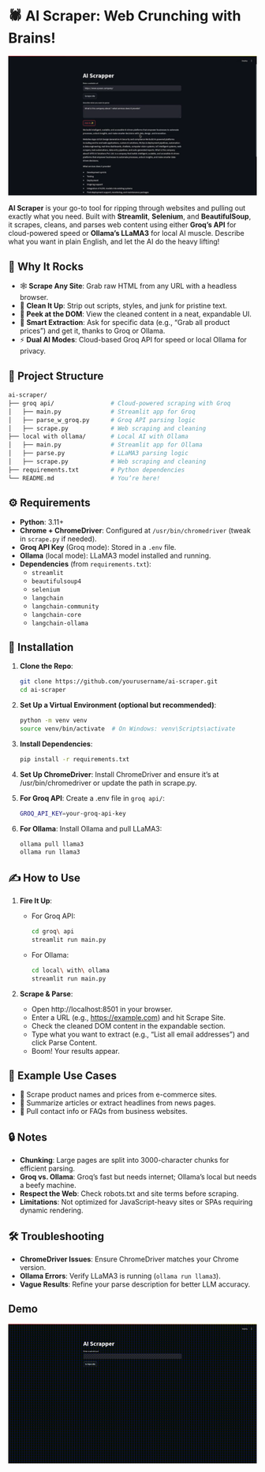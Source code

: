 # 🕷️ AI Scraper: Web Crunching with Brains!

![](assets/demo.png)

**AI Scraper** is your go-to tool for ripping through websites and pulling out exactly what you need. Built with **Streamlit**, **Selenium**, and **BeautifulSoup**, it scrapes, cleans, and parses web content using either **Groq’s API** for cloud-powered speed or **Ollama’s LLaMA3** for local AI muscle. Describe what you want in plain English, and let the AI do the heavy lifting!

## 🚀 Why It Rocks

- 🕸️ **Scrape Any Site**: Grab raw HTML from any URL with a headless browser.
- 🧼 **Clean It Up**: Strip out scripts, styles, and junk for pristine text.
- 📜 **Peek at the DOM**: View the cleaned content in a neat, expandable UI.
- 🧠 **Smart Extraction**: Ask for specific data (e.g., “Grab all product prices”) and get it, thanks to Groq or Ollama.
- ⚡ **Dual AI Modes**: Cloud-based Groq API for speed or local Ollama for privacy.

## 🧱 Project Structure

```bash
ai-scraper/
├── groq api/                # Cloud-powered scraping with Groq
│   ├── main.py              # Streamlit app for Groq
│   ├── parse_w_groq.py      # Groq API parsing logic
│   ├── scrape.py            # Web scraping and cleaning
├── local with ollama/       # Local AI with Ollama
│   ├── main.py              # Streamlit app for Ollama
│   ├── parse.py             # LLaMA3 parsing logic
│   ├── scrape.py            # Web scraping and cleaning
├── requirements.txt         # Python dependencies
└── README.md                # You’re here!
```

## ⚙️ Requirements

- **Python**: 3.11+
- **Chrome + ChromeDriver**: Configured at `/usr/bin/chromedriver` (tweak in `scrape.py` if needed).
- **Groq API Key** (Groq mode): Stored in a `.env` file.
- **Ollama** (local mode): LLaMA3 model installed and running.
- **Dependencies** (from `requirements.txt`):
  - `streamlit`
  - `beautifulsoup4`
  - `selenium`
  - `langchain`
  - `langchain-community`
  - `langchain-core`
  - `langchain-ollama`

## 🧪 Installation

1. **Clone the Repo**:

   ```bash
   git clone https://github.com/yourusername/ai-scraper.git
   cd ai-scraper
   ```

2. **Set Up a Virtual Environment (optional but recommended)**:

   ```bash
   python -m venv venv
   source venv/bin/activate  # On Windows: venv\Scripts\activate
   ```

3. **Install Dependencies**:

   ```bash
   pip install -r requirements.txt
   ```

4. **Set Up ChromeDriver**:
   Install ChromeDriver and ensure it’s at /usr/bin/chromedriver or update the path in scrape.py.

5. **For Groq API**:
   Create a .env file in `groq api/`:

   ```bash
   GROQ_API_KEY=your-groq-api-key
   ```

6. **For Ollama**:
   Install Ollama and pull LLaMA3:
   ```bash
   ollama pull llama3
   ollama run llama3
   ```

## ✍️ How to Use

1. **Fire It Up**:

   - For Groq API:

     ```bash
     cd groq\ api
     streamlit run main.py
     ```

   - For Ollama:
     ```bash
     cd local\ with\ ollama
     streamlit run main.py
     ```

2. **Scrape & Parse**:

   - Open http://localhost:8501 in your browser.
   - Enter a URL (e.g., https://example.com) and hit Scrape Site.
   - Check the cleaned DOM content in the expandable section.
   - Type what you want to extract (e.g., “List all email addresses”) and click Parse Content.
   - Boom! Your results appear.

## 🧠 Example Use Cases

- 🛒 Scrape product names and prices from e-commerce sites.
- 📰 Summarize articles or extract headlines from news pages.
- 📧 Pull contact info or FAQs from business websites.

## 🔒 Notes

- **Chunking**: Large pages are split into 3000-character chunks for efficient parsing.
- **Groq vs. Ollama**: Groq’s fast but needs internet; Ollama’s local but needs a beefy machine.
- **Respect the Web**: Check robots.txt and site terms before scraping.
- **Limitations**: Not optimized for JavaScript-heavy sites or SPAs requiring dynamic rendering.

## 🛠️ Troubleshooting

- **ChromeDriver Issues**: Ensure ChromeDriver matches your Chrome version.
- **Ollama Errors**: Verify LLaMA3 is running (`ollama run llama3`).
- **Vague Results**: Refine your parse description for better LLM accuracy.

## Demo

![Demo](assets/demo.gif)

